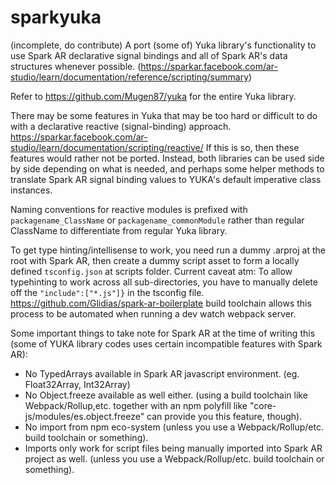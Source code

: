 # sparkyuka
(incomplete, do contribute) A port (some of) Yuka library's functionality to use Spark AR declarative signal bindings and all of Spark AR's data structures whenever possible. (https://sparkar.facebook.com/ar-studio/learn/documentation/reference/scripting/summary)

Refer to https://github.com/Mugen87/yuka for the entire Yuka library.

There may be some features in Yuka that may be too hard or difficult to do with a declarative reactive (signal-binding) approach. https://sparkar.facebook.com/ar-studio/learn/documentation/scripting/reactive/ If this is so, then these features would rather not be ported. Instead, both libraries can be used side by side depending on what is needed, and perhaps some helper methods to translate Spark AR signal binding values to YUKA's default imperative class instances.

Naming conventions for reactive modules is prefixed with `packagename_ClassName` or `packagename_commonModule` rather than regular ClassName to differentiate from regular Yuka library.

To get type hinting/intellisense to work, you need run a dummy .arproj at the root with Spark AR, then create a dummy script asset to form a locally defined `tsconfig.json` at scripts folder. Current caveat atm: To allow typehinting to work across all sub-directories, you have to manually delete off the `"include":["*.js"]}` in the tsconfig file. https://github.com/Glidias/spark-ar-boilerplate  build toolchain allows this process to be automated when running a dev watch webpack server.

Some important things to take note for Spark AR at the time of writing this (some of YUKA library codes uses certain incompatible features with Spark AR):

- No TypedArrays available in Spark AR javascript environment. (eg. Float32Array, Int32Array)
- No Object.freeze available as well either. (using a build toolchain like Webpack/Rollup,etc. together with an npm polyfill like  "core-js/modules/es.object.freeze" can provide you this feature, though).
- No import from npm eco-system (unless you use a Webpack/Rollup/etc. build toolchain or something).
- Imports only work for script files being manually imported into Spark AR project as well.  (unless you use a Webpack/Rollup/etc. build toolchain or something).
